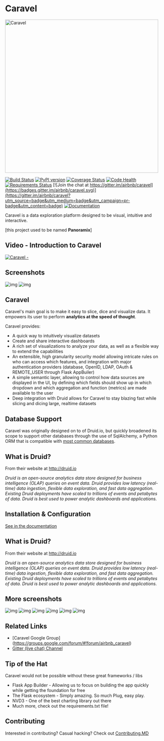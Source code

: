 Caravel
=========
<img src="http://i.imgur.com/H0Kyvyi.jpg" alt="Caravel" width="500"/>

[![Build Status](https://travis-ci.org/airbnb/caravel.svg?branch=master)](https://travis-ci.org/airbnb/caravel)
[![PyPI version](https://badge.fury.io/py/caravel.svg)](https://badge.fury.io/py/caravel)
[![Coverage Status](https://coveralls.io/repos/airbnb/caravel/badge.svg?branch=master&service=github)](https://coveralls.io/github/airbnb/caravel?branch=master)
[![Code Health](https://landscape.io/github/airbnb/caravel/master/landscape.svg?style=flat)](https://landscape.io/github/airbnb/caravel/master)
[![Requirements Status](https://requires.io/github/airbnb/caravel/requirements.svg?branch=master)](https://requires.io/github/airbnb/caravel/requirements/?branch=master)
[![Join the chat at https://gitter.im/airbnb/caravel](https://badges.gitter.im/airbnb/caravel.svg)](https://gitter.im/airbnb/caravel?utm_source=badge&utm_medium=badge&utm_campaign=pr-badge&utm_content=badge)
[![Documentation](https://img.shields.io/badge/docs-airbnb.io-blue.svg)](http://airbnb.io/caravel/)

Caravel is a data exploration platform designed to be visual, intuitive
and interactive.

[this project used to be named **Panoramix**]


Video - Introduction to Caravel
---------------------------------
[![Caravel - ](http://img.youtube.com/vi/3Txm_nj_R7M/0.jpg)](http://www.youtube.com/watch?v=3Txm_nj_R7M)

Screenshots
------------
![img](http://i.imgur.com/JRbTnTx.png)
![img](http://i.imgur.com/4wRtxwb.png)

Caravel
---------
Caravel's main goal is to make it easy to slice, dice and visualize data.
It empowers its user to perform **analytics at the speed of thought**.

Caravel provides:
* A quick way to intuitively visualize datasets
* Create and share interactive dashboards
* A rich set of visualizations to analyze your data, as well as a flexible
    way to extend the capabilities
* An extensible, high granularity security model allowing intricate rules
    on who can access which features, and integration with major
    authentication providers (database, OpenID, LDAP, OAuth & REMOTE_USER
    through Flask AppBuiler)
* A simple semantic layer, allowing to control how data sources are
    displayed in the UI,
    by defining which fields should show up in which dropdown and which
    aggregation and function (metrics) are made available to the user
* Deep integration with Druid allows for Caravel to stay blazing fast while
    slicing and dicing large, realtime datasets


Database Support
----------------

Caravel was originally designed on to of Druid.io, but quickly broadened
its scope to support other databases through the use of SqlAlchemy, a Python
ORM that is compatible with
[most common databases](http://docs.sqlalchemy.org/en/rel_1_0/core/engines.html).


What is Druid?
-------------
From their website at http://druid.io

*Druid is an open-source analytics data store designed for
business intelligence (OLAP) queries on event data. Druid provides low
latency (real-time) data ingestion, flexible data exploration,
and fast data aggregation. Existing Druid deployments have scaled to
trillions of events and petabytes of data. Druid is best used to
power analytic dashboards and applications.*


Installation & Configuration
----------------------------

[See in the documentation](http://airbnb.io/caravel/installation.html)


What is Druid?
--------------
From their website at http://druid.io

*Druid is an open-source analytics data store designed for
business intelligence (OLAP) queries on event data. Druid provides low
latency (real-time) data ingestion, flexible data exploration,
and fast data aggregation. Existing Druid deployments have scaled to
trillions of events and petabytes of data. Druid is best used to
power analytic dashboards and applications.*


More screenshots
----------------

![img](http://i.imgur.com/MAFZTtU.png)
![img](http://i.imgur.com/xcy1QjN.png)
![img](http://i.imgur.com/RWqA8ly.png)
![img](http://i.imgur.com/D2kZL7q.png)
![img](http://i.imgur.com/0UPTK61.png)
![img](http://i.imgur.com/ahHoCuS.png)


Related Links
-------------
* [Caravel Google Group] (https://groups.google.com/forum/#!forum/airbnb_caravel)
* [Gitter (live chat) Channel](https://gitter.im/airbnb/caravel)


Tip of the Hat
--------------

Caravel would not be possible without these great frameworks / libs

* Flask App Builder - Allowing us to focus on building the app quickly while
getting the foundation for free
* The Flask ecosystem - Simply amazing. So much Plug, easy play.
* NVD3 - One of the best charting library out there
* Much more, check out the requirements.txt file!


Contributing
------------

Interested in contributing? Casual hacking? Check out  [Contributing.MD](https://github.com/airbnb/caravel/blob/master/CONTRIBUTING.md)
